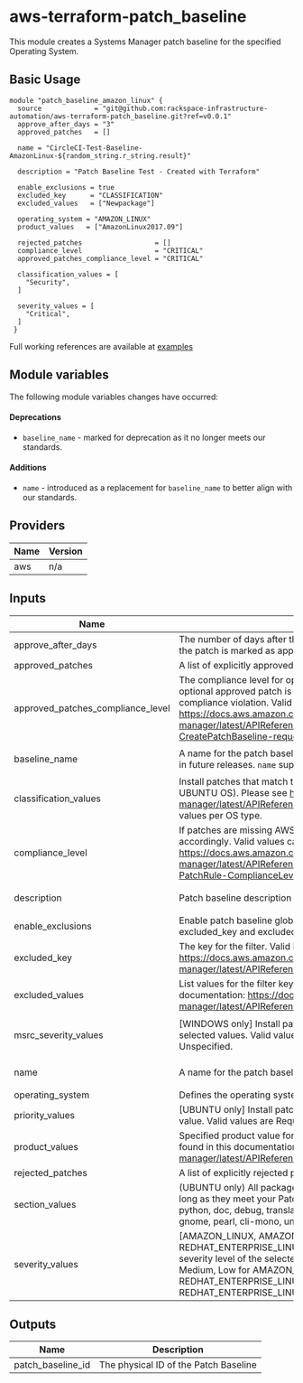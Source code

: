 # aws-terraform-patch\_baseline

This module creates a Systems Manager patch baseline for the specified Operating System.

## Basic Usage

```
module "patch_baseline_amazon_linux" {
  source             = "git@github.com:rackspace-infrastructure-automation/aws-terraform-patch_baseline.git?ref=v0.0.1"
  approve_after_days = "3"
  approved_patches   = []

  name = "CircleCI-Test-Baseline-AmazonLinux-${random_string.r_string.result}"

  description = "Patch Baseline Test - Created with Terraform"

  enable_exclusions = true
  excluded_key      = "CLASSIFICATION"
  excluded_values   = ["Newpackage"]

  operating_system = "AMAZON_LINUX"
  product_values   = ["AmazonLinux2017.09"]

  rejected_patches                  = []
  compliance_level                  = "CRITICAL"
  approved_patches_compliance_level = "CRITICAL"

  classification_values = [
    "Security",
  ]

  severity_values = [
    "Critical",
  ]
 }
```

Full working references are available at [examples](examples)

## Module variables

The following module variables changes have occurred:

#### Deprecations
- `baseline_name`  - marked for deprecation as it no longer meets our standards.

#### Additions
- `name` - introduced as a replacement for `baseline_name` to better align with our standards.

## Providers

| Name | Version |
|------|---------|
| aws | n/a |

## Inputs

| Name | Description | Type | Default | Required |
|------|-------------|------|---------|:-----:|
| approve\_after\_days | The number of days after the release date of each patch matched by the rule the patch is marked as approved in the patch baseline. Max value 100. | `string` | `3` | no |
| approved\_patches | A list of explicitly approved patches for the baseline. | `list` | `[]` | no |
| approved\_patches\_compliance\_level | The compliance level for optional approved patches. This means that if an optional approved patch is reported as missing, this is the severity of the compliance violation. Valid Values can be found here: https://docs.aws.amazon.com/systems-manager/latest/APIReference/API_CreatePatchBaseline.html#systemsmanager-CreatePatchBaseline-request-ApprovedPatchesComplianceLevel | `string` | `"CRITICAL"` | no |
| baseline\_name | A name for the patch baseline. [**Deprecated** in favor of `name`]. It will be removed in future releases. `name` supercedes `baseline_name` when both are set. | `string` | `"Custom-Patch-Baseline"` | no |
| classification\_values | Install patches that match the selected CLASSIFICATION (applies to NON-UBUNTU OS). Please see https://docs.aws.amazon.com/systems-manager/latest/APIReference/API_PatchFilter.html for valid CLASSIFICATION values per OS type. | `list` | `[]` | no |
| compliance\_level | If patches are missing AWS will consider this a ______ problem, and alert accordingly. Valid values can be found here: https://docs.aws.amazon.com/systems-manager/latest/APIReference/API_PatchRule.html#systemsmanager-Type-PatchRule-ComplianceLevel | `string` | `"CRITICAL"` | no |
| description | Patch baseline description | `string` | `"Created with Terraform"` | no |
| enable\_exclusions | Enable patch baseline global patch filters (exclusions). If set to true, excluded\_key and excluded\_values must be set. | `string` | `false` | no |
| excluded\_key | The key for the filter. Valid keys per OS can be found in this documentation: https://docs.aws.amazon.com/systems-manager/latest/APIReference/API_PatchFilter.html | `string` | `""` | no |
| excluded\_values | List values for the filter key. Valid values per exclusion key can be found in this documentation: https://docs.aws.amazon.com/systems-manager/latest/APIReference/API_PatchFilter.html | `list` | `[]` | no |
| msrc\_severity\_values | [WINDOWS only] Install patches that match the selected severity level of the selected values. Valid values are: Critical, Important, Moderate, Low, Unspecified. | `list` | <pre>[<br>  "Critical"<br>]</pre> | no |
| name | A name for the patch baseline | `string` | `"Custom-Patch-Baseline"` | no |
| operating\_system | Defines the operating system the patch baseline applies to. | `string` | `""` | no |
| priority\_values | [UBUNTU only] Install patches that match the priority level of the selected value. Valid values are Required, Important, Standard, Optional, Extra. | `list` | `[]` | no |
| product\_values | Specified product value for the specified OS. Valid lists per OS type can be found in this documentation: https://docs.aws.amazon.com/systems-manager/latest/APIReference/API_PatchFilter.html | `list` | n/a | yes |
| rejected\_patches | A list of explicitly rejected patches for the baseline. | `list` | `[]` | no |
| section\_values | (UBUNTU only) All packages for the selected package group will be installed as long as they meet your Patch Priority Value. Valid values are All, libs, libdevel, python, doc, debug, translations, devel, admin, oldlibs, text, utils, net, web, gnome, pearl, cli-mono, universe/net, x11, universe/utils, universe/python | `list` | `[]` | no |
| severity\_values | [AMAZON\_LINUX, AMAZON\_LINUX2, CENTOS, and REDHAT\_ENTERPRISE\_LINUX only] Install patches that match the selected severity level of the selected values. Valid values are: Critical, Important, Medium, Low for AMAZON\_LINUX, AMAZON\_LINUX2, CENTOS, and REDHAT\_ENTERPRISE\_LINUX. None is also a valid value for CENTOS, and REDHAT\_ENTERPRISE\_LINUX only | `list` | `[]` | no |

## Outputs

| Name | Description |
|------|-------------|
| patch\_baseline\_id | The physical ID of the Patch Baseline |


